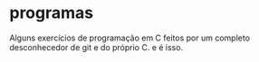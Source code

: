 # programas
Alguns exercícios de programação em C feitos por um completo desconhecedor de git e do próprio C.
e é isso.
